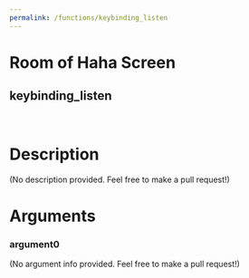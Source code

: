 ```yaml
---
permalink: /functions/keybinding_listen
---
```

# Room of Haha Screen  
## keybinding_listen  
&nbsp;  
# Description  
(No description provided. Feel free to make a pull request!) 
&nbsp;  
# Arguments
### argument0
(No argument info provided. Feel free to make a pull request!)
&nbsp;  


